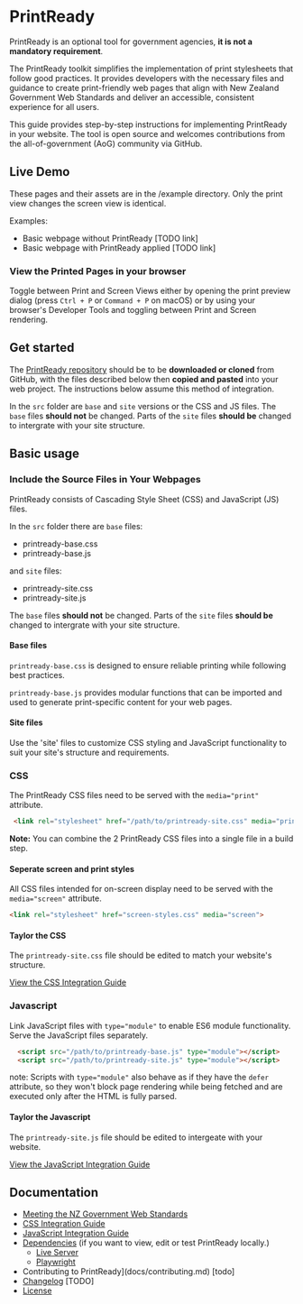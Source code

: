 # PrintReady

PrintReady is an optional tool for government agencies, **it is not a mandatory requirement**. 

The PrintReady toolkit simplifies the implementation of print stylesheets that follow good practices. It provides developers with the necessary files and guidance to create print-friendly web pages that align with New Zealand Government Web Standards and deliver an accessible, consistent experience for all users.

This guide provides step-by-step instructions for implementing PrintReady in your website. The tool is open source and welcomes contributions from the all-of-government (AoG) community via GitHub.

## Live Demo
These pages and their assets are in the /example directory. Only the print view changes the screen view is identical.   

Examples:
* Basic webpage without PrintReady [TODO link]
* Basic webpage with PrintReady applied [TODO link]

### View the Printed Pages in your browser  

Toggle between Print and Screen Views either by opening the print preview dialog (press `Ctrl + P` or `Command + P` on macOS) or by using your browser's Developer Tools and toggling between Print and Screen rendering.

## Get started
The [PrintReady repository](https://github.com/GOVTNZ/print-ready/) should be  to be **downloaded or cloned** from GitHub, with the files described below then **copied and pasted** into your web project. The instructions below assume this method of integration.

In the `src` folder are `base` and `site` versions or the CSS and JS files. The `base` files **should not** be changed. Parts of the `site` files **should be** changed to intergrate with your site structure.

## Basic usage 
### Include the Source Files in Your Webpages
PrintReady consists of Cascading Style Sheet (CSS) and JavaScript (JS) files.  


In the `src` folder there are `base` files:
* printready-base.css
* printready-base.js

and `site` files: 
* printready-site.css
* printready-site.js

The `base` files **should not** be changed. Parts of the `site` files **should be** changed to intergrate with your site structure. 

#### Base files

`printready-base.css` is designed to ensure reliable printing while following best practices. 

`printready-base.js` provides modular functions that can be imported and used to generate print-specific content for your web pages.

#### Site files 
Use the 'site' files to customize CSS styling and JavaScript functionality to suit your site's structure and requirements.


### CSS 


The PrintReady CSS files need to be served with the `media="print"` attribute. 

   ```html
    <link rel="stylesheet" href="/path/to/printready-site.css" media="print">
   ```
**Note:** You can combine the 2 PrintReady CSS files into a single file in a build step.

#### Seperate screen and print styles
All CSS files intended for on-screen display need to be served with the `media="screen"` attribute.

```html
<link rel="stylesheet" href="screen-styles.css" media="screen">
``` 

#### Taylor the CSS
The  `printready-site.css` file should be edited to match your website's structure.    

[View the CSS Integration Guide](docs/css-website-intergration.md)

### Javascript
Link JavaScript files with `type="module"` to enable ES6 module functionality. Serve the JavaScript files separately.

   ```html
     <script src="/path/to/printready-base.js" type="module"></script>
     <script src="/path/to/printready-site.js" type="module"></script>
   ```

note: Scripts with `type="module"` also behave as if they have the `defer` attribute, so they won't block page rendering while being fetched and are executed only after the HTML is fully parsed.

#### Taylor the Javascript
The `printready-site.js` file should be edited to intergeate with your website.

[View the JavaScript Integration Guide](docs/js-website-intergration.md)

## Documentation
* [Meeting the NZ Government Web Standards](docs/meeting-the-nz-govt-web-standards.md)
* [CSS Integration Guide](docs/css-website-intergration.md)
* [JavaScript Integration Guide](docs/js-website-intergration.md)
* [Dependencies](docs/dependencies.md) (if you want to view, edit or test PrintReady locally.)
   * [Live Server](docs/dependencies.md#live-server)
   * [Playwright](docs/dependencies.md#playwright)
* Contributing to PrintReady](docs/contributing.md) [todo]
* [Changelog](docs/changelog.md) [TODO]
* [License](LICENSE)

